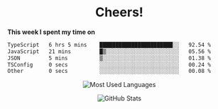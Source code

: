 <h1 align="center">Cheers!</h1>

**This week I spent my time on**
<!--START_SECTION:waka-->

```txt
TypeScript   6 hrs 5 mins    ███████████████████████░░   92.54 %
JavaScript   21 mins         █▒░░░░░░░░░░░░░░░░░░░░░░░   05.56 %
JSON         5 mins          ▒░░░░░░░░░░░░░░░░░░░░░░░░   01.38 %
TSConfig     0 secs          ░░░░░░░░░░░░░░░░░░░░░░░░░   00.24 %
Other        0 secs          ░░░░░░░░░░░░░░░░░░░░░░░░░   00.08 %
```

<!--END_SECTION:waka-->

<p align="center"><img src="https://github-readme-stats.vercel.app/api/top-langs/?username=thnkrn&layout=compact&hide=html&theme=tokyonight" alt="Most Used Languages" /></p>

<p align="center"><img src="https://github-readme-stats.vercel.app/api?username=thnkrn&show_icons=true&count_private=true&theme=tokyonight&show=reviews&hide_rank=false&rank_icon=github" alt="GitHub Stats" /></p>

<!-- <p align="center"><a href="https://wakatime.com"><img src="https://wakatime.com/share/@thnkrn/40092326-d1bd-471b-89da-9a7c63939402.png" /></p>
 -->
